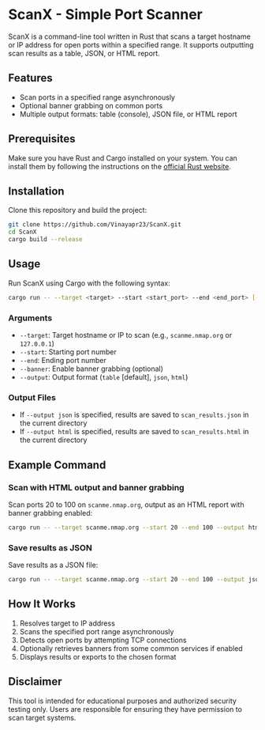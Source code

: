 # ScanX - Simple Port Scanner

ScanX is a command-line tool written in Rust that scans a target hostname or IP address for open ports within a specified range. It supports outputting scan results as a table, JSON, or HTML report.

## Features

- Scan ports in a specified range asynchronously
- Optional banner grabbing on common ports
- Multiple output formats: table (console), JSON file, or HTML report

## Prerequisites

Make sure you have Rust and Cargo installed on your system. You can install them by following the instructions on the [official Rust website](https://www.rust-lang.org/tools/install).

## Installation

Clone this repository and build the project:

```bash
git clone https://github.com/Vinayapr23/ScanX.git
cd ScanX
cargo build --release
```

## Usage

Run ScanX using Cargo with the following syntax:

```bash
cargo run -- --target <target> --start <start_port> --end <end_port> [--banner] [--output <format>]
```

### Arguments

- `--target`: Target hostname or IP to scan (e.g., `scanme.nmap.org` or `127.0.0.1`)
- `--start`: Starting port number
- `--end`: Ending port number
- `--banner`: Enable banner grabbing (optional)
- `--output`: Output format (`table` [default], `json`, `html`)

### Output Files

- If `--output json` is specified, results are saved to `scan_results.json` in the current directory
- If `--output html` is specified, results are saved to `scan_results.html` in the current directory

## Example Command

### Scan with HTML output and banner grabbing

Scan ports 20 to 100 on `scanme.nmap.org`, output as an HTML report with banner grabbing enabled:

```bash
cargo run -- --target scanme.nmap.org --start 20 --end 100 --output html --banner
```
### Save results as JSON

Save results as a JSON file:

```bash
cargo run -- --target scanme.nmap.org --start 20 --end 100 --output json
```

## How It Works

1. Resolves target to IP address
2. Scans the specified port range asynchronously
3. Detects open ports by attempting TCP connections
4. Optionally retrieves banners from some common services if enabled
5. Displays results or exports to the chosen format

## Disclaimer

This tool is intended for educational purposes and authorized security testing only. Users are responsible for ensuring they have permission to scan target systems.